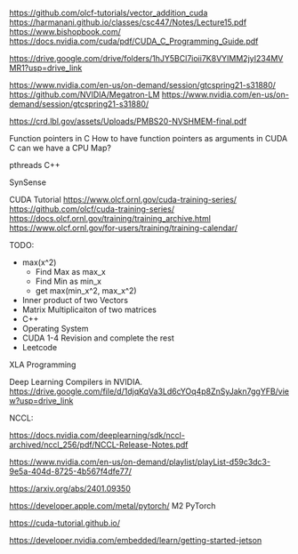 https://github.com/olcf-tutorials/vector_addition_cuda
https://harmanani.github.io/classes/csc447/Notes/Lecture15.pdf
https://www.bishopbook.com/
https://docs.nvidia.com/cuda/pdf/CUDA_C_Programming_Guide.pdf 

https://drive.google.com/drive/folders/1hJY5BCl7ioii7K8VYIMM2jyI234MVMR1?usp=drive_link 

https://www.nvidia.com/en-us/on-demand/session/gtcspring21-s31880/
https://github.com/NVIDIA/Megatron-LM
https://www.nvidia.com/en-us/on-demand/session/gtcspring21-s31880/ 

https://crd.lbl.gov/assets/Uploads/PMBS20-NVSHMEM-final.pdf 

Function pointers in C
How to have function pointers as arguments in CUDA C
can we have a CPU Map?

pthreads
C++




SynSense 


CUDA Tutorial
https://www.olcf.ornl.gov/cuda-training-series/
https://github.com/olcf/cuda-training-series/
https://docs.olcf.ornl.gov/training/training_archive.html
https://www.olcf.ornl.gov/for-users/training/training-calendar/ 


TODO:

* max(x^2)
  - Find Max as max_x
  - Find Min as min_x
  - get max(min_x^2, max_x^2)
* Inner product of two Vectors
* Matrix Multiplicaiton of two matrices
* C++
* Operating System
* CUDA 1-4 Revision and complete the rest
* Leetcode






XLA Programming 

Deep Learning Compilers in NVIDIA.
https://drive.google.com/file/d/1djqKqVa3Ld6cYOq4p8ZnSyJakn7ggYFB/view?usp=drive_link 

NCCL: 

https://docs.nvidia.com/deeplearning/sdk/nccl-archived/nccl_256/pdf/NCCL-Release-Notes.pdf 


https://www.nvidia.com/en-us/on-demand/playlist/playList-d59c3dc3-9e5a-404d-8725-4b567f4dfe77/ 

https://arxiv.org/abs/2401.09350 

https://developer.apple.com/metal/pytorch/ M2 PyTorch

https://cuda-tutorial.github.io/ 

https://developer.nvidia.com/embedded/learn/getting-started-jetson

